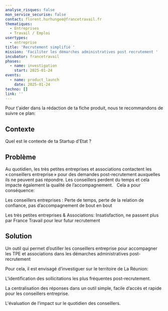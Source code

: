 ```yaml
---
analyse_risques: false
mon_service_securise: false
contact: florent.hurhungee@francetravail.fr
thematiques:
  - Entreprises
  - Travail / Emploi
usertypes:
  - entreprise
title: 'Recrutement simplifié '
mission: 'Faciliter les démarches administratives post recrutement '
incubator: francetravail
phases:
  - name: investigation
    start: 2025-01-24
events:
  - name: product_launch
    date: 2025-01-24
techno: []
link: ''
---
```

Pour t'aider dans la rédaction de ta fiche produit, nous te recommandons de suivre ce plan: 

## Contexte

Quel est le contexte de ta Startup d'Etat ?

## Problème

Au quotidien, les très petites entreprises et associations contactent les « conseillers entreprise » pour des demandes post-recrutement auxquelles ils ne peuvent pas répondre. Les conseillers perdent du temps et cela impacte également la qualité de l’accompagnement.  ​
​
Cela a pour conséquence: ​

Les conseillers entreprises : Perte de temps, perte de la relation de confiance, pas d’accompagnement de bout en bout​​

Les très petites entreprises & Associations:  Insatisfaction, ne passent plus par France Travail pour leur futur recrutement​​


## Solution

Un outil qui permet d’outiller les conseillers entreprise pour accompagner les TPE et associations dans les démarches administratives post-recrutement​

Pour cela, il est envisagé d’investiguer sur le territoire de La Réunion: ​

L'identification des sollicitations les plus fréquentes post-recrutement. ​

La centralisation des réponses dans un outil simple, facile d’accès et rapide pour les conseillers entreprise. ​

L'évaluation de l’impact sur le quotidien des conseillers. 

